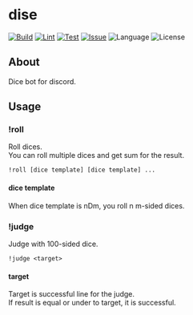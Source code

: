 # dise
[![Build](https://github.com/isso0424/dise/actions/workflows/build.yml/badge.svg)](https://github.com/isso0424/dise/actions/workflows/build.yml)
[![Lint](https://github.com/isso0424/dise/actions/workflows/lint.yml/badge.svg)](https://github.com/isso0424/dise/actions/workflows/lint.yml)
[![Test](https://github.com/isso0424/dise/actions/workflows/test.yml/badge.svg)](https://github.com/isso0424/dise/actions/workflows/test.yml)
[![Issue](https://img.shields.io/github/issues/isso0424/dise)](https://github.com/isso0424/dise/issues)
![Language](https://img.shields.io/github/languages/top/isso0424/dise)
![License](https://img.shields.io/github/license/isso0424/dise)
## About
Dice bot for discord.

## Usage
### !roll
Roll dices.  
You can roll multiple dices and get sum for the result.
```
!roll [dice template] [dice template] ...
```

#### dice template
When dice template is nDm, you roll n m-sided dices.

### !judge
Judge with 100-sided dice.
```
!judge <target>
```

#### target
Target is successful line for the judge.  
If result is equal or under to target, it is successful.
